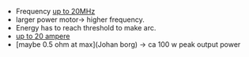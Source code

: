 
* Frequency [up to 20MHz](https://webfiles.portal.chalmers.se/et/MSc/Marinov&RahmanMSc.pdf)
* larger power motor-> higher frequency. 
* Energy has to reach threshold to make arc.
* [up to 20 ampere](https://blog.est-aegis.com/three-types-of-bearing-current) 
* [maybe 0.5 ohm at max](Johan borg) -> ca 100 w peak output power
